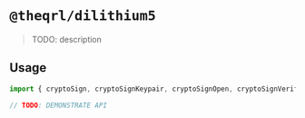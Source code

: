 # `@theqrl/dilithium5`

> TODO: description

## Usage

``` js
import { cryptoSign, cryptoSignKeypair, cryptoSignOpen, cryptoSignVerify, cryptoSignSignature } from '@theqrl/dilithium5';

// TODO: DEMONSTRATE API
```
